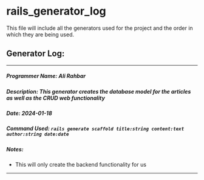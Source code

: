 # rails_generator_log

This file will include all the generators used for the project and the order in which they are being used.

## Generator Log:
___
##### Programmer Name: Ali Rahbar
##### Description: This generator creates the database model for the articles as well as the CRUD web functionality
##### Date: 2024-01-18
##### Command Used: `rails generate scaffold title:string content:text author:string date:date`
##### Notes:
- This will only create the backend functionality for us
___